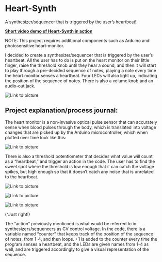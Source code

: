 # Heart-Synth
A synthesizer/sequencer that is triggered by the user’s heartbeat!

<strong>[Short video demo of Heart-Synth in action](https://www.youtube.com/watch?v=8kncr2PZEvg)</strong> 



NOTE: This project requires additional components such as Arduino and photosensitive heart-monitor. 

I decided to create a synthesizer/sequencer that is triggered by the user’s heartbeat. All the user has to do is put on the heart monitor on their little finger, raise the threshold knob until they hear a sound, and then it will start to play through a pre-decided sequence of notes, playing a note every time the heart monitor senses a heartbeat. Four LEDs will also light up, indicating the position of the sequence of notes. There is also a volume knob and an audio-out jack. 

![Link to picture](https://sites.google.com/a/nyu.edu/nils-digital-electronics/_/rsrc/1449787979437/home/final-project-blog/12348613_10153825337564216_852042241_n%20%281%29.jpg)


## Project explanation/process journal: 

The heart monitor is a non-invasive optical pulse sensor that can accurately sense when blood pulses through the body, which is translated into voltage changes that are picked up by the Arduino microcontroller, which when plotted over time look like this: 

![Link to picture](https://sites.google.com/a/nyu.edu/nils-digital-electronics/_/rsrc/1449786362171/home/final-project-blog/Screen%20Shot%202015-12-03%20at%205.27.50%20PM.png?height=207&width=320)

There is also a threshold potentiometer that decides what value will count as a “heartbeat,” and trigger an action in the code. The user has to find the sweet spot where the threshold is low enough that it can catch the voltage spikes, but high enough so that it doesn’t catch any noise that is unrelated to the heartbeat.

![Link to picture](https://3586f828-a-a28aa00e-s-sites.googlegroups.com/a/nyu.edu/nils-digital-electronics/home/lab-12/Screen%20Shot%202015-12-03%20at%205.28.01%20PM.png?attachauth=ANoY7coovw9iP07RaDWptB9YwwAzkPFxqb_qn0IAcLu0tSnvNodAGVVI1OaipZkKhESbuDd3CLYM5zMTg1J8HQZ0BMlPxxYQbnTzYM8CKtchWiVWjZj835R7FuJe_yop8JCNWWfT4ScHb-cNl8NFiAmPKesZ3gH2tpGZZFpomhOMhCLDKumNCpfO_IkmHSL51TNFUcWSyziupdGSU8bHidZ283argxdD9Nnqm5R4loYfHGb7kiWD2g5CDOxP5EBCne8iFilP9SylFSMxgiHqxPR6B7KOat6UcQ%3D%3D&attredirects=0&height=193&width=320)

![Link to picture](https://3586f828-a-a28aa00e-s-sites.googlegroups.com/a/nyu.edu/nils-digital-electronics/home/lab-12/Screen%20Shot%202015-12-03%20at%205.28.29%20PM.png?attachauth=ANoY7cq8ernfgUVrY9Q1C9C_CPNFZQUeH4j5aeVb7YYGXS4xzYbyXuX2NbGcNkNND6IGD1tb4ePk3bIQQ10QmIw0RnTMbpLkT7UsVQyOXI9XHeGhzA5s7HzsLjmSXna9VZKfUZzmct9nR4_Hx-u3TzIzcvBUuSE0OrY5mDc3jpXVVUq0BWM4_RNfYKitKsGmfmI4VqQ9askR_NeOl9zz4ZoF7RzOOOZnxwGRQeBynjDrXWCB969Mg6oqS1CC1a04iyO7LyMN7yew2GfxkDl0wYEOaoFXjiyqsA%3D%3D&attredirects=0&height=193&width=320)

![Link to picture](https://3586f828-a-a28aa00e-s-sites.googlegroups.com/a/nyu.edu/nils-digital-electronics/home/lab-12/Screen%20Shot%202015-12-03%20at%205.28.18%20PM.png?attachauth=ANoY7crySMxn_2buLlCfmx9RCXAhZzFz0kf3PEyojiw4tEc2bZkPdMKXH_RIdgDcXiuyPJaHBm2Ul-EZK20ae3kAzZvXywi_X_1YVq2UVgoKWHGCWBGoKBESZrYlcC6XmpPchBENcMHhTRof7mA7Bee2KhKOD_GQt73naIw7oaLtbS4JyPQI-yG2TjXMo3EtoPRJhMPSGVgsyMQF1HDJnUWI3oiqNsljphRoltzvKZXWwacVBPfXLlJPOX4ZcNDxrVtd6I6UPaQzoAXgqNhDPyetF0Rd8oSwcg%3D%3D&attredirects=0&height=193&width=320)

(^Just right!)

The “action” previously mentioned is what would be referred to in synthesizers/sequencers as CV control voltage. In the code, there is a variable named “counter” that keeps track of the position of the sequence of notes, from 1-4, and then loops. +1 is added to the counter every time the program senses a heartbeat, and the LEDs are given names from 1-4 as well, and are triggered accordingly to give a visual representation of the sequence. 
